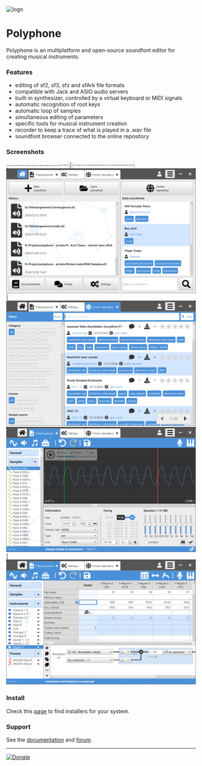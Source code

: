 ![logo](logo.png "logo")
# Polyphone

Polyphone is an multiplatform and open-source soundfont editor for creating musical instruments.

### Features

 * editing of sf2, sf3, sfz and sfArk file formats
 * compatible with Jack and ASIO audio servers
 * built-in synthesizer, controlled by a virtual keyboard or MIDI signals
 * automatic recognition of root keys
 * automatic loop of samples
 * simultaneous editing of parameters
 * specific tools for musical instrument creation
 * recorder to keep a trace of what is played in a .wav file
 * soundfont browser connected to the online repository

### Screenshots

:-------------------------:|:-------------------------:
![Home](screenshots/Home.png)  |  ![SoundfontBrowser](screenshots/SoundfontBrowser.png)
![Sample configuration](screenshots/SampleConfiguration.png)  |  ![Instrument editing](screenshots/InstrumentEditing.png)

### Install

Check this [page](https://www.polyphone.io/software) to find installers for your system.

### Support

See the [documentation](https://www.polyphone.io/documentation) and [forum](https://www.polyphone.io/forum).

- - - - 

[![Donate](https://img.shields.io/badge/Donate-PayPal-green.svg)](https://www.paypal.com/cgi-bin/webscr?cmd=_donations&business=ESBLSGPJ7P938&lc=US&item_name=Polyphone%20project)

